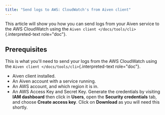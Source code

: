 ```yaml
---
title: "Send logs to AWS: CloudWatch's from Aiven client"
---
```


This article will show you how you can send logs from your Aiven service
to the AWS CloudWatch using the
`Aiven client </docs/tools/cli>`{.interpreted-text role="doc"}.

## Prerequisites

This is what you\'ll need to send your logs from the AWS CloudWatch
using the `Aiven client </docs/tools/cli>`{.interpreted-text
role="doc"}.

-   Aiven client installed.
-   An Aiven account with a service running.
-   An AWS account, and which region it is in.
-   An AWS Access Key and Secret Key. Generate the credentials by
    visiting **IAM dashboard** then click in **Users**, open the
    **Security credentials** tab, and choose **Create access key**.
    Click on **Download** as you will need this shortly.

